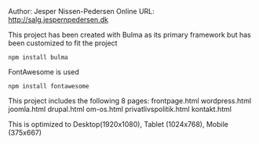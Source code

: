 Author: Jesper Nissen-Pedersen
Online URL: http://salg.jespernpedersen.dk

This project has been created with Bulma as its primary framework but has been customized to fit the project

```npm install bulma```

FontAwesome is used

```npm install fontawesome```


This project includes the following 8 pages: 
frontpage.html
wordpress.html
joomla.html
drupal.html
om-os.html
privatlivspolitik.html
kontakt.html




This is optimized to Desktop(1920x1080), Tablet (1024x768), Mobile (375x667)